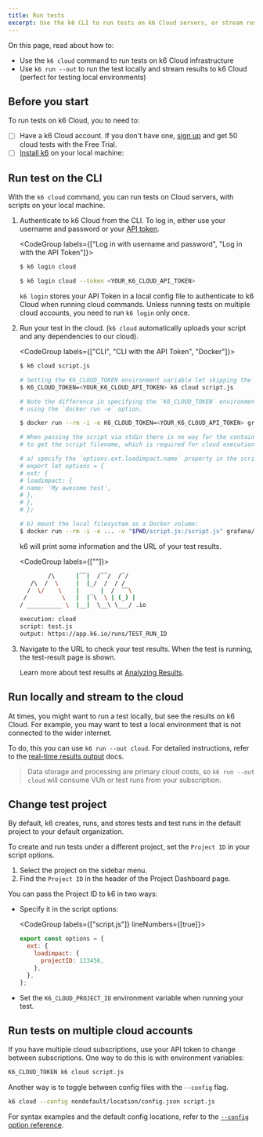 ```yaml
---
title: Run tests
excerpt: Use the k6 CLI to run tests on k6 Cloud servers, or stream results for visualization and storage.
---
```


On this page, read about how to:
- Use the `k6 cloud` command to run tests on k6 Cloud infrastructure
- Use `k6 run --out` to run the test locally and stream results to k6 Cloud (perfect for testing local environments)

## Before you start

To run tests on k6 Cloud, you to need to:
- [ ] Have a k6 Cloud account. If you don't have one, [sign up](https://app.k6.io/account/register) and get 50 cloud tests with the Free Trial.
- [ ] [Install k6](/get-started/installation) on your local machine:

## Run test on the CLI

With the `k6 cloud` command, you can run tests on Cloud servers, with scripts on your local machine.

1. Authenticate to k6 Cloud from the CLI. To log in, either use your username and password or your [API token](https://app.k6.io/account/api-token).

   <CodeGroup labels={["Log in with username and password", "Log in with the API Token"]}>

   ```bash
   $ k6 login cloud
   ```

   ```bash
   $ k6 login cloud --token <YOUR_K6_CLOUD_API_TOKEN>
   ```

   </CodeGroup>

   `k6 login` stores your API Token in a local config file to authenticate to k6 Cloud when running cloud commands.
   Unless running tests on multiple cloud accounts, you need to run `k6 login` only once.

1. Run your test in the cloud. (`k6 cloud` automatically uploads your script and any dependencies to our cloud).

   <CodeGroup labels={["CLI", "CLI with the API Token", "Docker"]}>

   ```bash
   $ k6 cloud script.js
   ```

   ```bash
   # Setting the K6_CLOUD_TOKEN environment variable let skipping the step that runs the k6 login command
   $ K6_CLOUD_TOKEN=<YOUR_K6_CLOUD_API_TOKEN> k6 cloud script.js
   ```

   ```bash
   # Note the difference in specifying the `K6_CLOUD_TOKEN` environment variable
   # using the `docker run -e` option.

   $ docker run --rm -i -e K6_CLOUD_TOKEN=<YOUR_K6_CLOUD_API_TOKEN> grafana/k6 cloud - <script.js

   # When passing the script via stdin there is no way for the containerized k6 process
   # to get the script filename, which is required for cloud execution. To solve this issue:

   # a) specify the `options.ext.loadimpact.name` property in the script:
   # export let options = {
   # ext: {
   # loadimpact: {
   # name: 'My awesome test',
   # },
   # },
   # };

   # b) mount the local filesystem as a Docker volume:
   $ docker run --rm -i -e ... -v "$PWD/script.js:/script.js" grafana/k6 cloud /script.js
   ```

   </CodeGroup>

   k6 will print some information and the URL of your test results.

    <CodeGroup labels={[""]}>

    ```bash
            /\      |‾‾|  /‾‾/  /‾/
       /\  /  \     |  |_/  /  / /
      /  \/    \    |      |  /  ‾‾\
     /          \   |  |‾\  \ | (_) |
    / __________ \  |__|  \__\ \___/ .io

    execution: cloud
    script: test.js
    output: https://app.k6.io/runs/TEST_RUN_ID
    ```

    </CodeGroup>

1. Navigate to the URL to check your test results. When the test is running, the test-result page is shown.

    Learn more about test results at [Analyzing Results](/cloud/analyzing-results/overview).


## Run locally and stream to the cloud

At times, you might want to run a test locally, but see the results on k6 Cloud.
For example, you may want to test a local environment that is not connected to the wider internet.

To do, this you can use `k6 run --out cloud`.
For detailed instructions, refer to the [real-time results output](/results-output/real-time/cloud/) docs.

<Blockquote mod="attention"
title="k6 charges your subscription for cloud streaming"
>

Data storage and processing are primary cloud costs,
so `k6 run --out cloud` will consume VUh or test runs from your subscription.

</Blockquote>

## Change test project

By default, k6 creates, runs, and stores tests and test runs in the default project to your default organization.

To create and run tests under a different project, set the `Project ID` in your script options.

1. Select the project on the sidebar menu.
1. Find the `Project ID` in the header of the Project Dashboard page.

You can pass the Project ID to k6 in two ways:

- Specify it in the script options:

   <CodeGroup labels={["script.js"]} lineNumbers={[true]}>

   ```javascript
   export const options = {
     ext: {
       loadimpact: {
         projectID: 123456,
       },
     },
   };
   ```

   </CodeGroup>

- Set the `K6_CLOUD_PROJECT_ID` environment variable when running your test.


## Run tests on multiple cloud accounts

If you have multiple cloud subscriptions, use your API token to change between subscriptions.
One way to do this is with environment variables:

```bash
K6_CLOUD_TOKEN k6 cloud script.js
```

Another way is to toggle between config files with the `--config` flag.

```bash
k6 cloud --config nondefault/location/config.json script.js
```

For syntax examples and the default config locations, refer to the [`--config` option reference](/using-k6/k6-options/reference#config).

